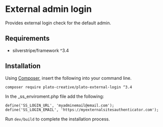 # External admin login
Provides external login check for the default admin.

## Requirements
- silverstripe/framework ^3.4

## Installation
Using [Composer](https://getcomposer.org/), insert the following into your command line.
```
composer require plato-creative/plato-external-login ^3.4
```

In the _ss_enviroment.php file add the following:
```
define('SS_LOGIN_URL', 'myadminemail@email.com');
define('SS_LOGIN_EMAIL', 'https://myexternalsitesauthenticator.com');
```

Run `dev/build` to complete the installation process.
